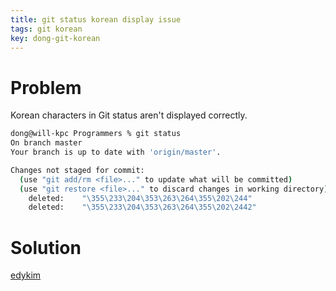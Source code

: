 ```yaml
---
title: git status korean display issue
tags: git korean
key: dong-git-korean
---
```


# Problem
Korean characters in Git status aren't displayed correctly.
```bash
dong@will-kpc Programmers % git status
On branch master
Your branch is up to date with 'origin/master'.

Changes not staged for commit:
  (use "git add/rm <file>..." to update what will be committed)
  (use "git restore <file>..." to discard changes in working directory)
	deleted:    "\355\233\204\353\263\264\355\202\244"
	deleted:    "\355\233\204\353\263\264\355\202\2442"
```

# Solution
[edykim](https://edykim.com/ko/post/git-fix-problem-using-filename-core.quotepath/)
